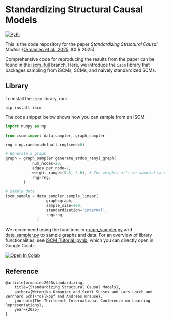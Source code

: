 # Standardizing Structural Causal Models

[![PyPi](https://img.shields.io/pypi/v/iscm?logo=PyPI)](https://pypi.org/project/iscm/)

This is the code repository for the paper *Standardizing Structural Causal Models*
([Ormaniec et al., 2025](https://openreview.net/forum?id=aXuWowhIYt&referrer=%5BAuthor%20Console%5D), ICLR 2025).

Comprehensive code for reproducing the results from the paper can be found in the
[iscm_full](https://github.com/werkaaa/iscm/tree/iscm_full) branch. Here, we introduce the `iscm` library that packages
sampling from iSCMs, SCMs, and naively standardized SCMs.

## Library

To install the `iscm` library, run:
```
pip install iscm
```

The code snippet below shows how you can sample from an iSCM.
```python
import numpy as np

from iscm import data_sampler, graph_sampler

rng = np.random.default_rng(seed=0)

# Generate a graph
graph = graph_sampler.generate_erdos_renyi_graph(
            num_nodes=20,
            edges_per_node=2,
            weight_range=(0.5, 2.0), # The weights will be sampled randomly from ± weight range
            rng=rng,
        )

# Sample data
iscm_sample = data_sampler.sample_linear(
                  graph=graph,
                  sample_size=100,
                  standardization='internal',
                  rng=rng,
              )
```

We recommend using the functions in [graph_sampler.py](https://github.com/werkaaa/iscm/blob/main/iscm/graph_sampler.py) and [data_sampler.py](https://github.com/werkaaa/iscm/blob/main/iscm/data_sampler.py) to sample graphs and data.
For an overview of library functionalities, see [iSCM_Tutorial.ipynb](https://github.com/werkaaa/iscm/blob/main/iSCM_Tutorial.ipynb), which you can directly open in Google Colab:

<a target="_blank" href="https://colab.research.google.com/github/werkaaa/iscm/blob/main/iSCM_Tutorial.ipynb">
  <img src="https://colab.research.google.com/assets/colab-badge.svg" alt="Open In Colab"/>
</a>

## Reference
```
@article{ormaniec2025standardizing,
    title={Standardizing Structural Causal Models},
    author={Weronika Ormaniec and Scott Sussex and Lars Lorch and Bernhard Sch{\"o}lkopf and Andreas Krause},
    journal={The Thirteenth International Conference on Learning Representations},
    year={2025}
}
```
